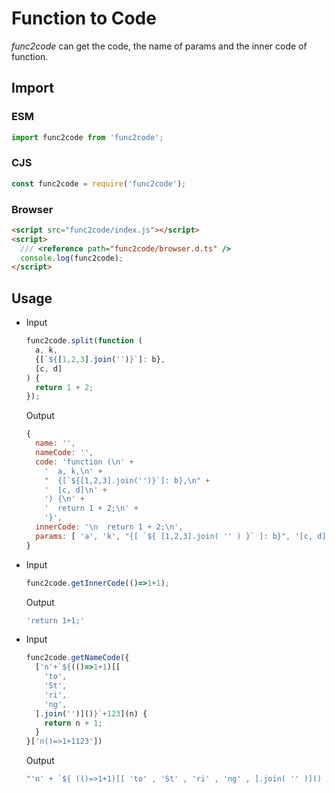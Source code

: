 # Function to Code

*func2code* can get the code, the name of params and the inner code of function.

## Import

### ESM

```ts
import func2code from 'func2code';
```

### CJS

```js
const func2code = require('func2code');
```

### Browser

```html
<script src="func2code/index.js"></script>
<script>
  /// <reference path="func2code/browser.d.ts" />
  console.log(func2code);
</script>
```

## Usage

- Input

  ```js
  func2code.split(function (
    a, k,
    {[`${[1,2,3].join('')}`]: b},
    [c, d]
  ) {
    return 1 + 2;
  });
  ```

  Output

  ```js
  {
    name: '',
    nameCode: '',
    code: 'function (\n' +
      '  a, k,\n' +
      "  {[`${[1,2,3].join('')}`]: b},\n" +
      '  [c, d]\n' +
      ') {\n' +
      '  return 1 + 2;\n' +
      '}',
    innerCode: '\n  return 1 + 2;\n',
    params: [ 'a', 'k', "{[ `${ [1,2,3].join( '' ) }` ]: b}", '[c, d]' ]
  }
  ```

- Input

  ```js
  func2code.getInnerCode(()=>1+1);
  ```

  Output

  ```js
  'return 1+1;'
  ```

- Input

  ```js
  func2code.getNameCode({
    ['n'+`${(()=>1+1)[[
      'to',
      'St',
      'ri',
      'ng',
    ].join('')]()}`+123](n) {
      return n + 1;
    }
  }['n()=>1+1123'])
  ```

  Output

  ```js
  "'n' + `${ (()=>1+1)[[ 'to' , 'St' , 'ri' , 'ng' , ].join( '' )]() }` +123"
  ```
